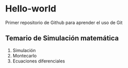 # Hello-world
Primer repositorio de Github para aprender el uso de Git


## Temario de Simulación matemática

1. Simulación
2. Montecarlo
3. Ecuaciones diferenciales
